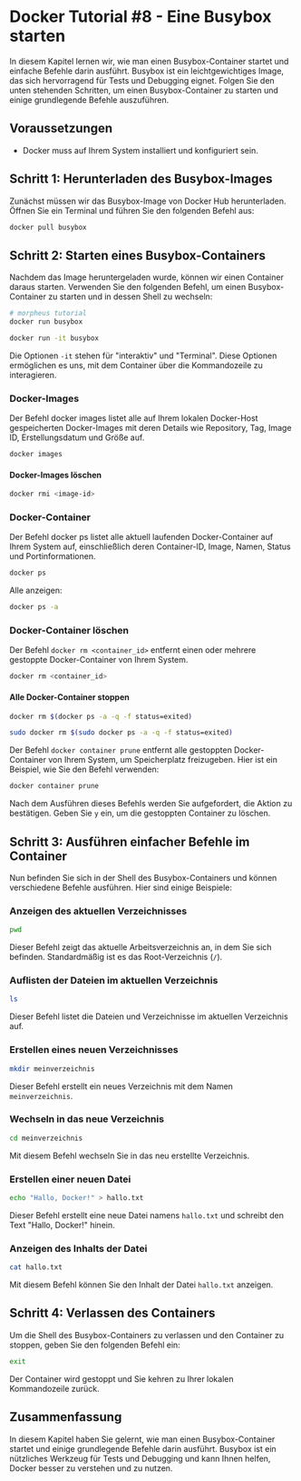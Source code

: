 # Docker Tutorial #8 - Eine Busybox starten

In diesem Kapitel lernen wir, wie man einen Busybox-Container startet und einfache Befehle darin ausführt. Busybox ist ein leichtgewichtiges Image, das sich hervorragend für Tests und Debugging eignet. Folgen Sie den unten stehenden Schritten, um einen Busybox-Container zu starten und einige grundlegende Befehle auszuführen.

## Voraussetzungen

- Docker muss auf Ihrem System installiert und konfiguriert sein.

## Schritt 1: Herunterladen des Busybox-Images

Zunächst müssen wir das Busybox-Image von Docker Hub herunterladen. Öffnen Sie ein Terminal und führen Sie den folgenden Befehl aus:

```sh
docker pull busybox
```

## Schritt 2: Starten eines Busybox-Containers

Nachdem das Image heruntergeladen wurde, können wir einen Container daraus starten. Verwenden Sie den folgenden Befehl, um einen Busybox-Container zu starten und in dessen Shell zu wechseln:

```sh
# morpheus tutorial
docker run busybox

docker run -it busybox
```

Die Optionen `-it` stehen für "interaktiv" und "Terminal". Diese Optionen ermöglichen es uns, mit dem Container über die Kommandozeile zu interagieren.

### Docker-Images
Der Befehl docker images listet alle auf Ihrem lokalen Docker-Host gespeicherten Docker-Images mit deren Details wie Repository, Tag, Image ID, Erstellungsdatum und Größe auf.
```sh
docker images
```

#### Docker-Images löschen 
```sh
docker rmi <image-id>
```

### Docker-Container
Der Befehl docker ps listet alle aktuell laufenden Docker-Container auf Ihrem System auf, einschließlich deren Container-ID, Image, Namen, Status und Portinformationen.
```sh
docker ps
```
Alle anzeigen: 
```sh
docker ps -a
```

### Docker-Container löschen
Der Befehl `docker rm <container_id>` entfernt einen oder mehrere gestoppte Docker-Container von Ihrem System.
```sh
docker rm <container_id>
```
#### Alle Docker-Container stoppen
```sh
docker rm $(docker ps -a -q -f status=exited)
```
```sh
sudo docker rm $(sudo docker ps -a -q -f status=exited)
```

Der Befehl `docker container prune` entfernt alle gestoppten Docker-Container von Ihrem System, um Speicherplatz freizugeben. Hier ist ein Beispiel, wie Sie den Befehl verwenden:

```sh
docker container prune
```

Nach dem Ausführen dieses Befehls werden Sie aufgefordert, die Aktion zu bestätigen. Geben Sie `y` ein, um die gestoppten Container zu löschen.

## Schritt 3: Ausführen einfacher Befehle im Container

Nun befinden Sie sich in der Shell des Busybox-Containers und können verschiedene Befehle ausführen. Hier sind einige Beispiele:

### Anzeigen des aktuellen Verzeichnisses

```sh
pwd
```

Dieser Befehl zeigt das aktuelle Arbeitsverzeichnis an, in dem Sie sich befinden. Standardmäßig ist es das Root-Verzeichnis (`/`).

### Auflisten der Dateien im aktuellen Verzeichnis

```sh
ls
```

Dieser Befehl listet die Dateien und Verzeichnisse im aktuellen Verzeichnis auf.

### Erstellen eines neuen Verzeichnisses

```sh
mkdir meinverzeichnis
```

Dieser Befehl erstellt ein neues Verzeichnis mit dem Namen `meinverzeichnis`.

### Wechseln in das neue Verzeichnis

```sh
cd meinverzeichnis
```

Mit diesem Befehl wechseln Sie in das neu erstellte Verzeichnis.

### Erstellen einer neuen Datei

```sh
echo "Hallo, Docker!" > hallo.txt
```

Dieser Befehl erstellt eine neue Datei namens `hallo.txt` und schreibt den Text "Hallo, Docker!" hinein.

### Anzeigen des Inhalts der Datei

```sh
cat hallo.txt
```

Mit diesem Befehl können Sie den Inhalt der Datei `hallo.txt` anzeigen.

## Schritt 4: Verlassen des Containers

Um die Shell des Busybox-Containers zu verlassen und den Container zu stoppen, geben Sie den folgenden Befehl ein:

```sh
exit
```

Der Container wird gestoppt und Sie kehren zu Ihrer lokalen Kommandozeile zurück.

## Zusammenfassung

In diesem Kapitel haben Sie gelernt, wie man einen Busybox-Container startet und einige grundlegende Befehle darin ausführt. Busybox ist ein nützliches Werkzeug für Tests und Debugging und kann Ihnen helfen, Docker besser zu verstehen und zu nutzen.